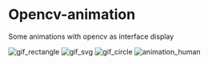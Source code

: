 # Opencv-animation

Some animations with opencv as interface display


![gif_rectangle](https://user-images.githubusercontent.com/54853371/224007857-a5ebaa92-6c4b-439a-a59d-a1a940b83095.gif)
![gif_svg](https://user-images.githubusercontent.com/54853371/224008577-88dfa85c-5c88-4c5b-82e9-d82282a5cda3.gif)
![gif_circle](https://user-images.githubusercontent.com/54853371/224008805-04103675-9a32-4b8d-8d9c-8ab56ea1891e.gif)
![animation_human](https://user-images.githubusercontent.com/54853371/224009961-96d93c6d-960f-4534-aa4d-52b1f40b07a8.gif)

